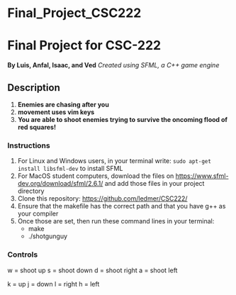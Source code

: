 # Final_Project_CSC222
# Final Project for CSC-222
**By Luis, Anfal, Isaac, and Ved** 
*Created using SFML, a C++ game engine*

## Description
1. **Enemies are chasing after you**
2. **movement uses vim keys**
3. **You are able to shoot enemies trying to survive the oncoming flood of red squares!**

### Instructions
1. For Linux and Windows users, in your terminal write: `sudo apt-get install libsfml-dev` to install SFML
2. For MacOS student computers, download the files on https://www.sfml-dev.org/download/sfml/2.6.1/ and add those files in your project directory
3. Clone this repository: https://github.com/ledmer/CSC222/
5. Ensure that the makefile has the correct path and that you have g++ as your compiler
6. Once those are set, then run these command lines in your terminal:
    - make
    - ./shotgunguy
### Controls
w = shoot up
s = shoot down
d = shoot right
a = shoot left 

k = up
j = down
l = right
h = left 

